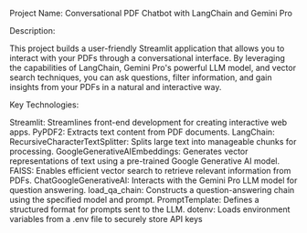 Project Name: Conversational PDF Chatbot with LangChain and Gemini Pro

Description:

This project builds a user-friendly Streamlit application that allows you to interact with your PDFs through a conversational interface. By leveraging the capabilities of LangChain, Gemini Pro's powerful LLM model, and vector search techniques, you can ask questions, filter information, and gain insights from your PDFs in a natural and interactive way.

Key Technologies:

Streamlit: Streamlines front-end development for creating interactive web apps.
PyPDF2: Extracts text content from PDF documents.
LangChain:
  RecursiveCharacterTextSplitter: Splits large text into manageable chunks for processing.
  GoogleGenerativeAIEmbeddings: Generates vector representations of text using a pre-trained Google Generative AI model.
  FAISS: Enables efficient vector search to retrieve relevant information from PDFs.
  ChatGoogleGenerativeAI: Interacts with the Gemini Pro LLM model for question answering.
  load_qa_chain: Constructs a question-answering chain using the specified model and prompt.
  PromptTemplate: Defines a structured format for prompts sent to the LLM.
dotenv: Loads environment variables from a .env file to securely store API keys
